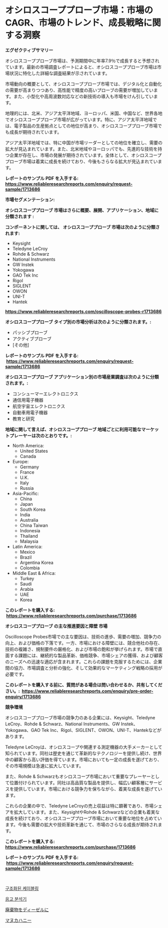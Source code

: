 <p><h1>オシロスコーププローブ市場：市場のCAGR、市場のトレンド、成長戦略に関する洞察</h1></p><p><strong>エグゼクティブサマリー</strong></p>
<p><p>オシロスコーププローブ市場は、予測期間中に年率7.9％で成長すると予想されています。最新の市場調査レポートによると、オシロスコーププローブ市場は市場状況に特化した詳細な調査結果が示されています。</p><p>市場動向の概要として、オシロスコーププローブ市場では、デジタル化と自動化の需要が高まりつつあり、高性能で精度の高いプローブの需要が増加しています。また、小型化や高周波数対応などの新技術の導入も市場をけん引しています。</p><p>地理的には、北米、アジア太平洋地域、ヨーロッパ、米国、中国など、世界各地でオシロスコーププローブ市場が広がっています。特に、アジア太平洋地域では、電子製品の生産拠点としての地位が高まり、オシロスコーププローブ市場でも成長が期待されています。</p><p>アジア太平洋地域では、特に中国が市場リーダーとしての地位を確立し、需要の拡大が見込まれています。また、北米地域やヨーロッパでも、先進的な技術を持つ企業が存在し、市場の発展が期待されています。全体として、オシロスコーププローブ市場は着実に成長を続けており、今後もさらなる拡大が見込まれています。</p></p>
<p><strong>レポートのサンプル PDF を入手する: <a href="https://www.reliableresearchreports.com/enquiry/request-sample/1713686">https://www.reliableresearchreports.com/enquiry/request-sample/1713686</a></strong></p>
<p><strong>市場セグメンテーション:</strong></p>
<p><strong> オシロスコーププローブ 市場はさらに概要、展開、アプリケーション、地域に分類されます :</strong></p>
<p><strong>コンポーネントに関しては、 オシロスコーププローブ 市場は次のように分類されます: &nbsp;</strong></p>
<p><ul><li>Keysight</li><li>Teledyne LeCroy</li><li>Rohde & Schwarz</li><li>National Instruments</li><li>GW Instek</li><li>Yokogawa</li><li>GAO Tek Inc</li><li>Rigol</li><li>SIGLENT</li><li>OWON</li><li>UNI-T</li><li>Hantek</li></ul></p>
<p><strong><a href="https://www.reliableresearchreports.com/oscilloscope-probes-r1713686">https://www.reliableresearchreports.com/oscilloscope-probes-r1713686</a></strong></p>
<p><strong> オシロスコーププローブ タイプ別の市場分析は次のように分類されます。:</strong></p>
<p><ul><li>パッシブプローブ</li><li>アクティブプローブ</li><li>[その他]</li></ul></p>
<p><strong>レポートのサンプル PDF を入手する: &nbsp;<a href="https://www.reliableresearchreports.com/enquiry/request-sample/1713686">https://www.reliableresearchreports.com/enquiry/request-sample/1713686</a></strong></p>
<p><strong> オシロスコーププローブ アプリケーション別の市場産業調査は次のように分類されます。:</strong></p>
<p><ul><li>コンシューマーエレクトロニクス</li><li>通信用電子機器</li><li>航空宇宙エレクトロニクス</li><li>自動車用電子機器</li><li>教育と研究</li></ul></p>
<p><strong>地域に関して言えば、オシロスコーププローブ 地域ごとに利用可能なマーケットプレーヤーは次のとおりです。:</strong></p>
<p><ul>
    <li>
        North America:
        <ul>
            <li>United States</li>
            <li>Canada</li>
        </ul>
    </li>
    <li>
        Europe:
        <ul>
            <li>Germany</li>
            <li>France</li>
            <li>U.K.</li>
            <li>Italy</li>
            <li>Russia</li>
        </ul>
    </li>
    <li>
        Asia-Pacific:
        <ul>
            <li>China</li>
            <li>Japan</li>
            <li>South Korea</li>
            <li>India</li>
            <li>Australia</li>
            <li>China Taiwan</li>
            <li>Indonesia</li>
            <li>Thailand</li>
            <li>Malaysia</li>
        </ul>
    </li>
    <li>
        Latin America:
        <ul>
            <li>Mexico</li>
            <li>Brazil</li>
            <li>Argentina Korea</li>
            <li>Colombia</li>
        </ul>
    </li>
    <li>
        Middle East & Africa:
        <ul>
            <li>Turkey</li>
            <li>Saudi</li>
            <li>Arabia</li>
            <li>UAE</li>
            <li>Korea</li>
        </ul>
    </li>
    </ul></p>
<p><strong>このレポートを購入する: &nbsp;<a href="https://www.reliableresearchreports.com/purchase/1713686">https://www.reliableresearchreports.com/purchase/1713686</a></strong></p>
<p><strong>オシロスコーププローブ の主な推進要因と障壁 市場</strong></p>
<p><p>Oscilloscope Probes市場での主な要因は、技術の進歩、需要の増加、競争力の向上、および価格の下落です。一方、市場における障壁には、競合他社の存在、技術の複雑さ、規制要件の厳格化、および市場の飽和が挙げられます。市場で直面する課題には、継続的な製品革新、価格競争、市場シェアの獲得、および顧客のニーズへの迅速な適応が含まれます。これらの課題を克服するためには、企業間の協力、市場調査と分析の強化、そして効果的なマーケティング戦略の採用が必要です。</p></p>
<p><strong>このレポートを購入する前に、質問がある場合は問い合わせるか、共有してください。:&nbsp; <a href="https://www.reliableresearchreports.com/enquiry/pre-order-enquiry/1713686">https://www.reliableresearchreports.com/enquiry/pre-order-enquiry/1713686</a></strong></p>
<p><strong>競争環境</strong></p>
<p><p>オシロスコーププローブ市場の競争力のある企業には、Keysight、Teledyne LeCroy、Rohde & Schwarz、National Instruments、GW Instek、Yokogawa、GAO Tek Inc、Rigol、SIGLENT、OWON、UNI-T、Hantekなどがあります。</p><p>Teledyne LeCroyは、オシロスコープや関連する測定機器の大手メーカーとして知られています。同社は歴史を通じて革新的なテクノロジーを提供し続け、世界中の顧客から高い評価を得ています。市場においても一定の成長を遂げており、その市場規模は急速に拡大しています。</p><p>また、Rohde & Schwarzもオシロスコープ市場において重要なプレーヤーとして位置付けられています。同社は高品質な製品を提供し、幅広い顧客層にサービスを提供しています。市場における競争力を保ちながら、着実な成長を遂げています。</p><p>これらの企業の中で、Teledyne LeCroyの売上収益は特に顕著であり、市場シェアを拡大しています。また、KeysightやRohde & Schwarzなどの企業も着実な成長を続けており、オシロスコーププローブ市場において重要な地位を占めています。今後も需要の拡大や技術革新を通じて、市場のさらなる成長が期待されます。</p></p>
<p><strong>このレポートを購入する: &nbsp; <a href="https://www.reliableresearchreports.com/purchase/1713686">https://www.reliableresearchreports.com/purchase/1713686</a></strong></p>
<p><strong>レポートのサンプル PDF を入手する: &nbsp;<a href="https://www.reliableresearchreports.com/enquiry/request-sample/1713686">https://www.reliableresearchreports.com/enquiry/request-sample/1713686</a></strong><strong></strong></p>
<p>&nbsp;</p>
<p><p><a href="https://medium.com/@codinchelcea2022/%EA%B5%AC%EC%A1%B0%ED%99%94%EB%90%9C-%EC%BC%80%EC%9D%B4%EB%B8%94-%EC%8B%9C%EC%9E%A5-%EC%9D%B8%EC%82%AC%EC%9D%B4%ED%8A%B8-%EC%8B%9C%EC%9E%A5-%EB%8F%99%ED%96%A5-%EC%84%B1%EC%9E%A5-2024%EB%85%84%EB%B6%80%ED%84%B0-2031%EB%85%84%EA%B9%8C%EC%A7%80-%EC%98%88%EC%B8%A1%EB%90%9C-%EA%B2%83-7e9d43767922">구조화된 케이블링</a></p><p><a href="https://medium.com/@llanajer/%EC%9D%91%EA%B3%A0-%EA%B2%80%EC%82%AC-%EB%B6%84%EC%84%9D%EA%B8%B0-%EC%8B%9C%EC%9E%A5-%EC%A7%80%ED%91%9C-%ED%95%B4%EB%8F%85-%EC%8B%9C%EC%9E%A5-%EC%A0%90%EC%9C%A0%EC%9C%A8-%EC%B6%94%EC%84%B8-%EB%B0%8F-%EC%84%B1%EC%9E%A5-%ED%8C%A8%ED%84%B4-d9c545ad85eb">응고 분석기</a></p><p><a href="https://medium.com/@redsalmon1949/%E5%BB%83%E6%A3%84%E7%89%A9%E3%81%8B%E3%82%89%E3%83%87%E3%82%A3%E3%83%BC%E3%82%BC%E3%83%AB%E7%87%83%E6%96%99%E3%81%B8%E3%81%AE%E5%B8%82%E5%A0%B4%E3%83%AC%E3%83%9D%E3%83%BC%E3%83%88%E3%81%AF-%E3%81%93%E3%81%AE%E5%B8%82%E5%A0%B4%E3%81%AE%E6%9C%80%E6%96%B0%E3%81%AE%E3%83%88%E3%83%AC%E3%83%B3%E3%83%89%E3%82%84%E6%88%90%E9%95%B7%E3%81%AE%E6%A9%9F%E4%BC%9A%E3%82%92%E6%98%8E%E3%82%89%E3%81%8B%E3%81%AB%E3%81%97%E3%81%A6%E3%81%84%E3%81%BE%E3%81%99-1c32b6b3b94e">廃棄物をディーゼルに</a></p><p><a href="https://medium.com/@edwards13jessica/%E3%83%9E%E3%83%8C%E3%82%AB%E3%83%8F%E3%83%8B%E3%83%BC%E5%B8%82%E5%A0%B4%E3%81%AE%E5%88%86%E6%9E%90-%E3%82%B0%E3%83%AD%E3%83%BC%E3%83%90%E3%83%AB%E7%94%A3%E6%A5%AD%E3%81%AE%E8%A6%8B%E8%A7%A3%E3%81%A8%E4%BA%88%E6%B8%AC-2024%E5%B9%B4%E3%81%8B%E3%82%892031%E5%B9%B4-98c2d997f11f">マヌカハニー</a></p></p>
